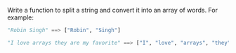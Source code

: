 Write a function to split a string and convert it into an array of words. For example:

```python
"Robin Singh" ==> ["Robin", "Singh"]

"I love arrays they are my favorite" ==> ["I", "love", "arrays", "they", "are", "my", "favorite"]
```
